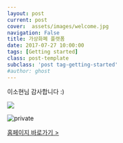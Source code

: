 ```yaml
---
layout: post
current: post
cover:  assets/images/welcome.jpg
navigation: False
title: 가상화폐 플랫폼
date: 2017-07-27 10:00:00 
tags: [Getting started]
class: post-template
subclass: 'post tag-getting-started'
#author: ghost
---
```


이소현님 감사합니다 :)

<p><img src="/thgus900.github.io/assets/images/welcome.jpg" ></p>

<p><img src="https://casper.ghost.org/v1.0.0/images/private.png" alt="private"></p>


<div class="gobtn">
	<a href="http://demo.goodbit.co.kr/home/?mode=main">홈페이지 바로가기 ></a>
</div>

